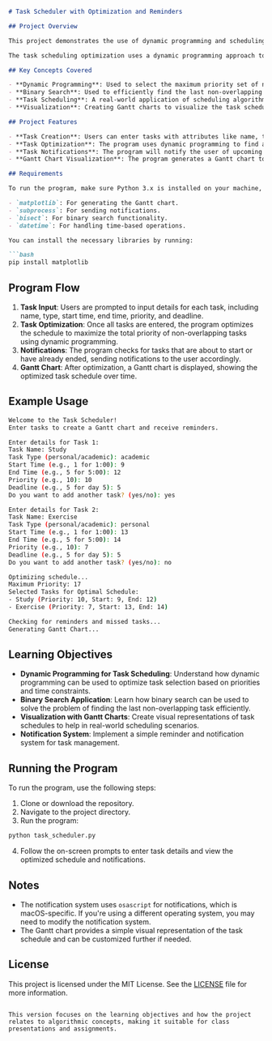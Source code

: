 

```markdown
# Task Scheduler with Optimization and Reminders

## Project Overview

This project demonstrates the use of dynamic programming and scheduling algorithms to optimize task management. The **Task Scheduler** program allows users to input tasks, optimize their schedule based on task priorities, and receive notifications about upcoming or missed tasks. It also generates a Gantt chart to visually represent the optimized task schedule.

The task scheduling optimization uses a dynamic programming approach to find the maximum priority sum of non-overlapping tasks. This project is ideal for demonstrating real-world applications of algorithms and data structures in managing tasks efficiently.

## Key Concepts Covered

- **Dynamic Programming**: Used to select the maximum priority set of non-overlapping tasks.
- **Binary Search**: Used to efficiently find the last non-overlapping task, improving the dynamic programming approach.
- **Task Scheduling**: A real-world application of scheduling algorithms.
- **Visualization**: Creating Gantt charts to visualize the task schedule over time.

## Project Features

- **Task Creation**: Users can enter tasks with attributes like name, type (personal/academic), start time, end time, priority, and deadline.
- **Task Optimization**: The program uses dynamic programming to find an optimal schedule by selecting tasks with the highest priority that don't overlap.
- **Task Notifications**: The program will notify the user of upcoming tasks within the next hour or missed tasks.
- **Gantt Chart Visualization**: The program generates a Gantt chart to visualize the optimized task schedule.

## Requirements

To run the program, make sure Python 3.x is installed on your machine, along with the following libraries:

- `matplotlib`: For generating the Gantt chart.
- `subprocess`: For sending notifications.
- `bisect`: For binary search functionality.
- `datetime`: For handling time-based operations.

You can install the necessary libraries by running:

```bash
pip install matplotlib
```

## Program Flow

1. **Task Input**: Users are prompted to input details for each task, including name, type, start time, end time, priority, and deadline.
2. **Task Optimization**: Once all tasks are entered, the program optimizes the schedule to maximize the total priority of non-overlapping tasks using dynamic programming.
3. **Notifications**: The program checks for tasks that are about to start or have already ended, sending notifications to the user accordingly.
4. **Gantt Chart**: After optimization, a Gantt chart is displayed, showing the optimized task schedule over time.

## Example Usage

```bash
Welcome to the Task Scheduler!
Enter tasks to create a Gantt chart and receive reminders.

Enter details for Task 1:
Task Name: Study
Task Type (personal/academic): academic
Start Time (e.g., 1 for 1:00): 9
End Time (e.g., 5 for 5:00): 12
Priority (e.g., 10): 10
Deadline (e.g., 5 for day 5): 5
Do you want to add another task? (yes/no): yes

Enter details for Task 2:
Task Name: Exercise
Task Type (personal/academic): personal
Start Time (e.g., 1 for 1:00): 13
End Time (e.g., 5 for 5:00): 14
Priority (e.g., 10): 7
Deadline (e.g., 5 for day 5): 5
Do you want to add another task? (yes/no): no

Optimizing schedule...
Maximum Priority: 17
Selected Tasks for Optimal Schedule:
- Study (Priority: 10, Start: 9, End: 12)
- Exercise (Priority: 7, Start: 13, End: 14)

Checking for reminders and missed tasks...
Generating Gantt Chart...
```

## Learning Objectives

- **Dynamic Programming for Task Scheduling**: Understand how dynamic programming can be used to optimize task selection based on priorities and time constraints.
- **Binary Search Application**: Learn how binary search can be used to solve the problem of finding the last non-overlapping task efficiently.
- **Visualization with Gantt Charts**: Create visual representations of task schedules to help in real-world scheduling scenarios.
- **Notification System**: Implement a simple reminder and notification system for task management.

## Running the Program

To run the program, use the following steps:

1. Clone or download the repository.
2. Navigate to the project directory.
3. Run the program:

```bash
python task_scheduler.py
```

4. Follow the on-screen prompts to enter task details and view the optimized schedule and notifications.

## Notes

- The notification system uses `osascript` for notifications, which is macOS-specific. If you're using a different operating system, you may need to modify the notification system.
- The Gantt chart provides a simple visual representation of the task schedule and can be customized further if needed.

## License

This project is licensed under the MIT License. See the [LICENSE](LICENSE) file for more information.
```

This version focuses on the learning objectives and how the project relates to algorithmic concepts, making it suitable for class presentations and assignments.
